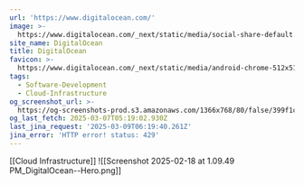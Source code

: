 ```yaml
---
url: 'https://www.digitalocean.com/'
image: >-
  https://www.digitalocean.com/_next/static/media/social-share-default.e8530e9e.jpeg
site_name: DigitalOcean
title: DigitalOcean
favicon: >-
  https://www.digitalocean.com/_next/static/media/android-chrome-512x512.5f2e6221.png
tags:
  - Software-Development
  - Cloud-Infrastructure
og_screenshot_url: >-
  https://og-screenshots-prod.s3.amazonaws.com/1366x768/80/false/399f1c951f7294deb9f1126dac6645317590a67b2723e2940a0727b8ad682566.jpeg
og_last_fetch: 2025-03-07T05:19:02.930Z
last_jina_request: '2025-03-09T06:19:40.261Z'
jina_error: 'HTTP error! status: 429'
---
```

[[Cloud Infrastructure]]
![[Screenshot 2025-02-18 at 1.09.49 PM_DigitalOcean--Hero.png]]
